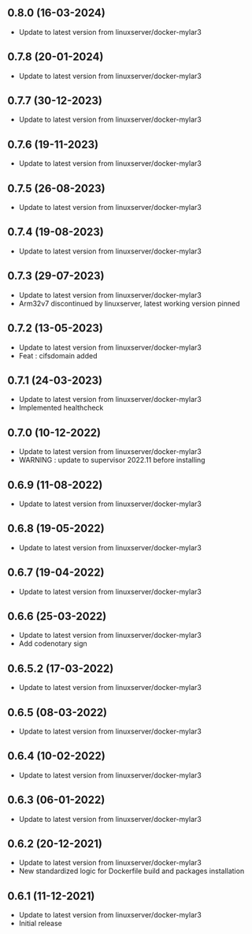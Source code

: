 
## 0.8.0 (16-03-2024)
- Update to latest version from linuxserver/docker-mylar3

## 0.7.8 (20-01-2024)

- Update to latest version from linuxserver/docker-mylar3

## 0.7.7 (30-12-2023)

- Update to latest version from linuxserver/docker-mylar3

## 0.7.6 (19-11-2023)

- Update to latest version from linuxserver/docker-mylar3

## 0.7.5 (26-08-2023)

- Update to latest version from linuxserver/docker-mylar3

## 0.7.4 (19-08-2023)

- Update to latest version from linuxserver/docker-mylar3

## 0.7.3 (29-07-2023)

- Update to latest version from linuxserver/docker-mylar3
- Arm32v7 discontinued by linuxserver, latest working version pinned

## 0.7.2 (13-05-2023)

- Update to latest version from linuxserver/docker-mylar3
- Feat : cifsdomain added

## 0.7.1 (24-03-2023)

- Update to latest version from linuxserver/docker-mylar3
- Implemented healthcheck

## 0.7.0 (10-12-2022)

- Update to latest version from linuxserver/docker-mylar3
- WARNING : update to supervisor 2022.11 before installing

## 0.6.9 (11-08-2022)

- Update to latest version from linuxserver/docker-mylar3

## 0.6.8 (19-05-2022)

- Update to latest version from linuxserver/docker-mylar3

## 0.6.7 (19-04-2022)

- Update to latest version from linuxserver/docker-mylar3

## 0.6.6 (25-03-2022)

- Update to latest version from linuxserver/docker-mylar3
- Add codenotary sign

## 0.6.5.2 (17-03-2022)

- Update to latest version from linuxserver/docker-mylar3

## 0.6.5 (08-03-2022)

- Update to latest version from linuxserver/docker-mylar3

## 0.6.4 (10-02-2022)

- Update to latest version from linuxserver/docker-mylar3

## 0.6.3 (06-01-2022)

- Update to latest version from linuxserver/docker-mylar3

## 0.6.2 (20-12-2021)

- Update to latest version from linuxserver/docker-mylar3
- New standardized logic for Dockerfile build and packages installation

## 0.6.1 (11-12-2021)

- Update to latest version from linuxserver/docker-mylar3
- Initial release
